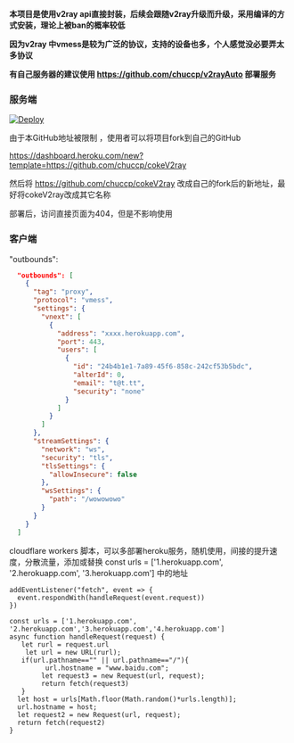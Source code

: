 **本项目是使用v2ray api直接封装，后续会跟随v2ray升级而升级，采用编译的方式安装，理论上被ban的概率较低**

**因为v2ray 中vmess是较为广泛的协议，支持的设备也多，个人感觉没必要弄太多协议**

**有自己服务器的建议使用 https://github.com/chuccp/v2rayAuto 部署服务**

### 服务端



[![Deploy](https://www.herokucdn.com/deploy/button.png)](https://dashboard.heroku.com/new?template=https://github.com/DA21S321D/cokeV2ray) 

由于本GitHub地址被限制 ，使用者可以将项目fork到自己的GitHub

https://dashboard.heroku.com/new?template=https://github.com/chuccp/cokeV2ray  

然后将 https://github.com/chuccp/cokeV2ray 改成自己的fork后的新地址，最好将cokeV2ray改成其它名称

部署后，访问直接页面为404，但是不影响使用
### 客户端
"outbounds":
```json   
  "outbounds": [
    {
      "tag": "proxy",
      "protocol": "vmess",
      "settings": {
        "vnext": [
          {
            "address": "xxxx.herokuapp.com",
            "port": 443,
            "users": [
              {
                "id": "24b4b1e1-7a89-45f6-858c-242cf53b5bdc",
                "alterId": 0,
                "email": "t@t.tt",
                "security": "none"
              }
            ]
          }
        ]
      },
      "streamSettings": {
        "network": "ws",
        "security": "tls",
        "tlsSettings": {
          "allowInsecure": false
        },
        "wsSettings": {
          "path": "/wowowowo"
        }
      }
    }
  ]
```
cloudflare workers 脚本，可以多部署heroku服务，随机使用，间接的提升速度，分散流量，添加或替换
const urls = ['1.herokuapp.com', '2.herokuapp.com', '3.herokuapp.com']
中的地址
```
addEventListener("fetch", event => {
  event.respondWith(handleRequest(event.request))
})

const urls = ['1.herokuapp.com', '2.herokuapp.com','3.herokuapp.com','4.herokuapp.com']
async function handleRequest(request) {
   let rurl = request.url
    let url = new URL(rurl);
   if(url.pathname=="" || url.pathname=="/"){
         url.hostname = "www.baidu.com";
        let request3 = new Request(url, request);
        return fetch(request3)
   }
  let host = urls[Math.floor(Math.random()*urls.length)];
  url.hostname = host;
  let request2 = new Request(url, request);
  return fetch(request2)
}
```
